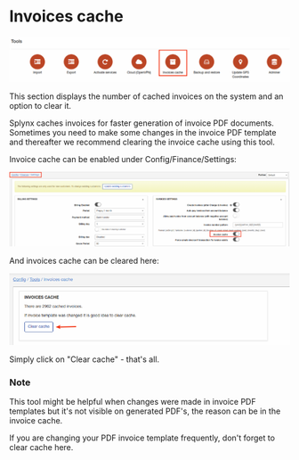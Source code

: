 Invoices cache
====

![icon](icon.png)

 This section displays the number of cached invoices on the system and an option to clear it.

Splynx caches invoices for faster generation of invoice PDF documents. Sometimes you need to make some changes in the invoice PDF template and thereafter  we recommend clearing the invoice cache using this tool.

Invoice cache can be enabled under Config/Finance/Settings:

![config](config_finance.png)

And invoices cache can be cleared here:

![cache](cache.png)

Simply click on "Clear cache" - that's all.

### Note
This tool might be helpful when changes were made in invoice PDF templates but it's not visible on generated PDF's, the reason can be in the invoice cache.

If you are changing your PDF invoice template frequently, don't forget to clear cache here.

